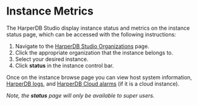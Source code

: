 # Instance Metrics

The HarperDB Studio display instance status and metrics on the instance status page, which can be accessed with the following instructions:

1. Navigate to the [HarperDB Studio Organizations](https://studio.harperdb.io/organizations) page.
2. Click the appropriate organization that the instance belongs to.
3. Select your desired instance.
4. Click **status** in the instance control bar.

Once on the instance browse page you can view host system information, [HarperDB logs](../logging/logging.md), and [HarperDB Cloud alarms](../../deployments/harperdb-cloud/alarms.md) (if it is a cloud instance).

_Note, the **status** page will only be available to super users._
